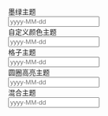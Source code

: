 <div class="layui-form">
  <div class="layui-form-item">
    <div class="layui-inline">
      <label class="layui-form-label">墨绿主题</label>
      <div class="layui-input-inline">
        <input type="text" class="layui-input" id="ID-laydate-theme-molv" placeholder="yyyy-MM-dd">
      </div>
    </div>
    <div class="layui-inline">
      <label class="layui-form-label">自定义颜色主题</label>
      <div class="layui-input-inline">
        <input type="text" class="layui-input" id="ID-laydate-theme-color" placeholder="yyyy-MM-dd">
      </div>
    </div>
    <div class="layui-inline">
      <label class="layui-form-label">格子主题</label>
      <div class="layui-input-inline">
        <input type="text" class="layui-input" id="ID-laydate-theme-grid" placeholder="yyyy-MM-dd">
      </div>
    </div>
    <div class="layui-inline">
      <label class="layui-form-label">圆圈高亮主题</label>
      <div class="layui-input-inline">
        <input type="text" class="layui-input" id="ID-laydate-theme-circle" placeholder="yyyy-MM-dd">
      </div>
    </div>
    <div class="layui-inline">
      <label class="layui-form-label">混合主题</label>
      <div class="layui-input-inline">
        <input type="text" class="layui-input" id="ID-laydate-theme-multi" placeholder="yyyy-MM-dd">
      </div>
    </div>
  </div>
</div>

<script>
layui.use(function(){
  var laydate = layui.laydate;

  // 墨绿主题
  laydate.render({
    elem: '#ID-laydate-theme-molv',
    theme: 'molv'
  });
  
  // 自定义颜色
  laydate.render({
    elem: '#ID-laydate-theme-color',
    theme: '#FF5722'
  });
  
  // 格子主题
  laydate.render({
    elem: '#ID-laydate-theme-grid',
    theme: 'grid'
  });

  // 圆圈高亮主题
  laydate.render({
    elem: 'ID-laydate-theme-circle',
    theme: 'circle' // 2.8+新增主题
  });

  // 混合主题
  laydate.render({
    elem: '#ID-laydate-theme-multi',
    theme: ['molv', 'grid'] // 2.8+ 新增功能
  });
});
</script>